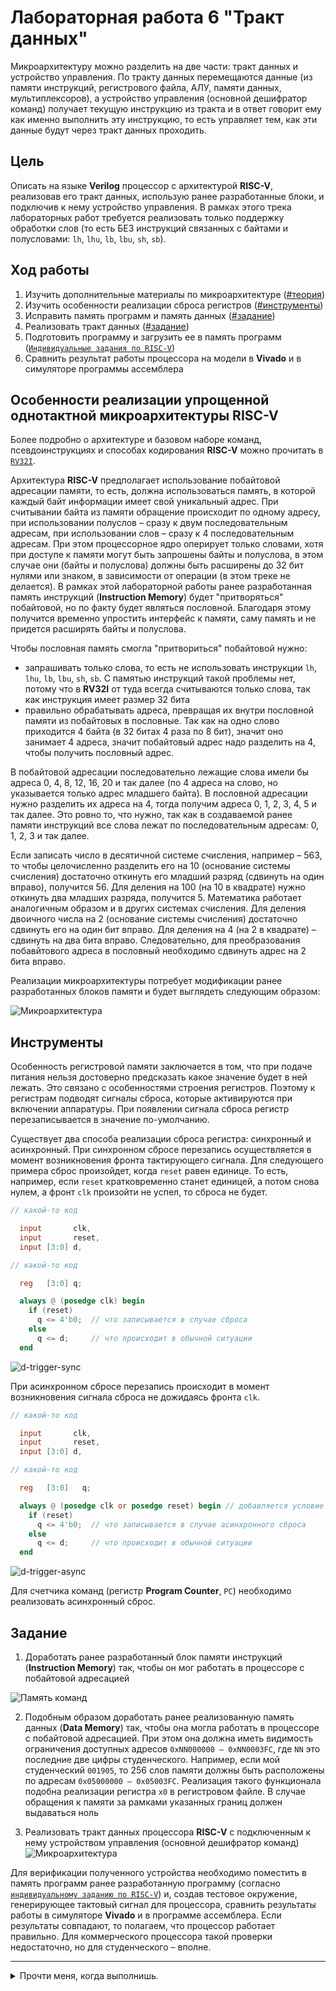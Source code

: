 # Лабораторная работа 6 "Тракт данных"

Микроархитектуру можно разделить на две части: тракт данных и устройство управления. По тракту данных перемещаются данные (из памяти инструкций, регистрового файла, АЛУ, памяти данных, мультиплексоров), а устройство управления (основной дешифратор команд) получает текущую инструкцию из тракта и в ответ говорит ему как именно выполнить эту инструкцию, то есть управляет тем, как эти данные будут через тракт данных проходить.


## Цель

Описать на языке **Verilog** процессор с архитектурой **RISC-V**, реализовав его тракт данных, использую ранее разработанные блоки, и подключив к нему устройство управления. В рамках этого трека лабораторных работ требуется реализовать только поддержку обработки слов (то есть БЕЗ инструкций связанных с байтами и полусловами: `lh`, `lhu`, `lb`, `lbu`, `sh`, `sb`).


## Ход работы

1. Изучить дополнительные материалы по микроархитектуре ([#теория](#особенности-реализации-упрощенной-однотактной-микроархитектуры-risc-v))
2. Изучить особенности реализации сброса регистров ([#инструменты](#инструменты))
3. Исправить память программ и память данных ([#задание](#задание))
4. Реализовать тракт данных ([#задание](#задание))
5. Подготовить программу и загрузить ее в память программ ([`Индивидуальные задания по RISC-V`](../../Tests/Problems%20RISC-V.md))
6. Сравнить результат работы процессора на модели в **Vivado** и в симуляторе программы ассемблера


## Особенности реализации упрощенной однотактной микроархитектуры RISC-V

Более подробно о архитектуре и базовом наборе команд, псевдоинструкциях и способах кодирования **RISC-V** можно прочитать в [`RV32I`](../../Other/rv32i.md).

Архитектура **RISC-V** предполагает использование побайтовой адресации памяти, то есть, должна использоваться память, в которой каждый байт информации имеет свой уникальный адрес. При считывании байта из памяти обращение происходит по одному адресу, при использовании полуслов – сразу к двум последовательным адресам, при использовании слов – сразу к 4 последовательным адресам. При этом процессорное ядро оперирует только словами, хотя при доступе к памяти могут быть запрошены байты и полуслова, в этом случае они (байты и полуслова) должны быть расширены до 32 бит нулями или знаком, в зависимости от операции (в этом треке не делается). В рамках этой лабораторной работы ранее разработанная память инструкций (**Instruction Memory**) будет "притворяться" побайтовой, но по факту будет являться пословной. Благодаря этому получится временно упростить интерфейс к памяти, саму память и не придется расширять байты и полуслова.

Чтобы пословная память смогла "притвориться" побайтовой нужно:

- запрашивать только слова, то есть не использовать инструкции `lh`, `lhu`, `lb`, `lbu`, `sh`, `sb`. С памятью инструкций такой проблемы нет, потому что в **RV32I** от туда всегда считываются только слова, так как инструкция имеет размер 32 бита
- правильно обрабатывать адреса, превращая их внутри пословной памяти из побайтовых в пословные. Так как на одно слово приходится 4 байта (в 32 битах 4 раза по 8 бит), значит оно занимает 4 адреса, значит побайтовый адрес надо разделить на 4, чтобы получить пословный адрес.

В побайтовой адресации последовательно лежащие слова имели бы адреса 0, 4, 8, 12, 16, 20 и так далее (по 4 адреса на слово, но указывается только адрес младшего байта). В пословной адресации нужно разделить их адреса на 4, тогда получим адреса 0, 1, 2, 3, 4, 5 и так далее. Это ровно то, что нужно, так как в создаваемой ранее памяти инструкций все слова лежат по последовательным адресам: 0, 1, 2, 3 и так далее.

Если записать число в десятичной системе счисления, например – 563, то чтобы целочисленно разделить его на 10 (основание системы счисления) достаточно откинуть его младший разряд (сдвинуть на один вправо), получится 56. Для деления на 100 (на 10 в квадрате) нужно откинуть два младших разряда, получится 5. Математика работает аналогичным образом и в других системах счисления. Для деления двоичного числа на 2 (основание системы счисления) достаточно сдвинуть его на один бит вправо. Для деления на 4 (на 2 в квадрате) – сдвинуть на два бита вправо. Следовательно, для преобразования побавйтового адреса в пословный необходимо сдвинуть адрес на 2 бита вправо.

Реализации микроархитектуры потребует модификации ранее разработанных блоков памяти и будет выглядеть следующим образом:

![Микроархитектура](../../../technical/Labs/Pic/uarch_dp.png)


## Инструменты

Особенность регистровой памяти заключается в том, что при подаче питания нельзя достоверно предсказать какое значение будет в ней лежать. Это связано с особенностями строения регистров. Поэтому к регистрам подводят сигналы сброса, которые активируются при включении аппаратуры. При появлении сигнала сброса регистр перезаписывается в значение по-умолчанию.

Существует два способа реализации сброса регистра: синхронный и асинхронный. При синхронном сбросе перезапись осуществляется в момент возникновения фронта тактирующего сигнала. Для следующего примера сброс произойдет, когда `reset` равен единице. То есть, например, если `reset` кратковременно станет единицей, а потом снова нулем, а фронт `clk` произойти не успел, то сброса не будет.

``` verilog
// какой-то код

  input       clk,
  input       reset,
  input [3:0] d,

// какой-то код

  reg   [3:0] q;

  always @ (posedge clk) begin
    if (reset)
      q <= 4'b0;  // что записывается в случае сброса
    else
      q <= d;     // что происходит в обычной ситуации
  end
```

![d-trigger-sync](../../../technical/Labs/Pic/d_reset_sync.png)

При асинхронном сбросе перезапись происходит в момент возникновения сигнала сброса не дожидаясь фронта `clk`.

``` verilog
// какой-то код

  input       clk,
  input       reset,
  input [3:0] d,

// какой-то код

  reg   [3:0]   q;

  always @ (posedge clk or posedge reset) begin // добавляется условие для сигнала сброса
    if (reset)
      q <= 4'b0;  // что записывается в случае асинхронного сброса
    else
      q <= d;     // что происходит в обычной ситуации
  end
```

![d-trigger-async](../../../technical/Labs/Pic/d_reset_async.png)

Для счетчика команд (регистр **Program Counter**, `PC`) необходимо реализовать асинхронный сброс.


## Задание

1. Доработать ранее разработанный блок памяти инструкций (**Instruction Memory**) так, чтобы он мог работать в процессоре с побайтовой адресацией

![Память команд](../../../technical/Labs/Pic/im_dp.png)

2. Подобным образом доработать ранее реализованную память данных (**Data Memory**) так, чтобы она могла работать в процессоре с побайтовой адресацией. При этом она должна иметь видимость ограничения доступных адресов `0xNN000000 – 0xNN0003FC`, где `NN` это последние две цифры студенческого. Например, если мой студенческий `001905`, то 256 слов памяти должны быть расположены по адресам `0x05000000 – 0x05003FC`. Реализация такого функционала подобна реализации регистра `x0` в регистровом файле. В случае обращения к памяти за рамками указанных границ должен выдаваться ноль

3. Реализовать тракт данных процессора **RISC-V** с подключенным к нему устройством управления (основной дешифратор команд)
![Микроархитектура](../../../technical/Labs/Pic/uarch_dp.png)

Для верификации полученного устройства необходимо поместить в память программ ранее разработанную программу (согласно [`индивидуальному заданию по RISC-V`](../../Tests/Problems%20RISC-V.md)) и, создав тестовое окружение, генерирующее тактовый сигнал для процессора, сравнить результаты работы в симуляторе **Vivado** и в программе ассемблера. Если результаты совпадают, то полагаем, что процессор работает правильно. Для коммерческого процессора такой проверки недостаточно, но для студенческого – вполне.

---

<details>
  <summary>Прочти меня, когда выполнишь.</summary>
  Поздравляю, ты сделал(а) свой первый взрослый процессор! Теперь ты можешь говорить:
  
 >Я способен(на) на всё! Я сам(а) полностью, с нуля, сделал(а) процессор с архитектурой RISC-V! Что? Не знаешь, что такое архитектура? Пф, щегол! Подрастешь – узнаешь

</details>
